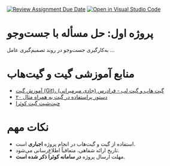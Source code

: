 [![Review Assignment Due Date](https://classroom.github.com/assets/deadline-readme-button-24ddc0f5d75046c5622901739e7c5dd533143b0c8e959d652212380cedb1ea36.svg)](https://classroom.github.com/a/OFRG0NQR)
[![Open in Visual Studio Code](https://classroom.github.com/assets/open-in-vscode-718a45dd9cf7e7f842a935f5ebbe5719a5e09af4491e668f4dbf3b35d5cca122.svg)](https://classroom.github.com/online_ide?assignment_repo_id=12793717&assignment_repo_type=AssignmentRepo)
# پروژه اول: حل مسأله با جست‌وجو
به‌کارگیری جست‌وجو در روند تصميم‌گيری عامل ...

# منابع آموزشی گیت و گیت‌هاب
- [آموزش گیت (Git)، گیت هاب و گیت لب - فرادرس (جادی میرمیرانی)](https://faradars.org/courses/fvgit9609-git-github-gitlab)
- [۲۰ دستور پراستفاده در گیت به همراه مثال](https://dzone.com/articles/top-20-git-commands-with-examples)
- [چیت‌شیت گیت کوئرا](https://quera.org/college/cheatsheet/git)

# نکات مهم
- استفاده از گیت و گیت‌هاب در انجام پروژه **اجباری** است.
- تاریخ ارائه شفاهی، متعاقباً اطلاع‌رسانی می‌شود.
- مهلت ارسال پروژه **در سامانه کوئرا ذکر شده است**.
